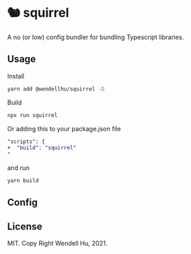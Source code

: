 # 🐿️ squirrel

A no (or low) config bundler for bundling Typescript libraries.

## Usage

Install

```sh
yarn add @wendellhu/squirrel -D
```

Build

```sh
npx run squirrel
```

Or adding this to your package.json file

```diff
"scripts": {
+  "build": "squirrel"
"
```

and run

```sh
yarn build
```

## Config

## License

MIT. Copy Right Wendell Hu, 2021.
